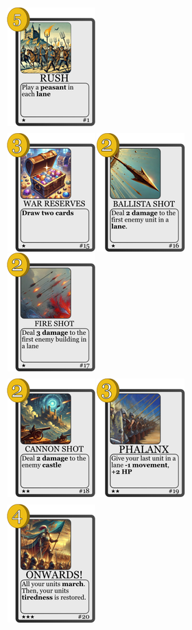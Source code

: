 ![](./../../BaseSet/1.png)

![](./../../BaseSet/15.png)
![](./../../BaseSet/16.png)
![](./../../BaseSet/17.png)

![](./../../BaseSet/18.png)
![](./../../BaseSet/19.png)

![](./../../BaseSet/20.png)